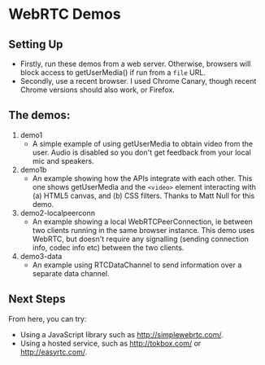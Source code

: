 # WebRTC Demos

## Setting Up

- Firstly, run these demos from a web server. Otherwise, browsers will block access to getUserMedia() if run from a `file` URL.
- Secondly, use a recent browser. I used Chrome Canary, though recent Chrome versions should also work, or Firefox.

## The demos:

1. demo1
	- A simple example of using getUserMedia to obtain video from the user. Audio is disabled so you don't get feedback from your local mic and speakers.
2. demo1b
	- An example showing how the APIs integrate with each other. This one shows getUserMedia and the `<video>` element interacting with (a) HTML5 canvas, and (b) CSS filters. Thanks to Matt Null for this demo.
3. demo2-localpeerconn
	- An example showing a local WebRTCPeerConnection, ie between two clients running in the same browser instance. This demo uses WebRTC, but doesn't require any signalling (sending connection info, codec info etc) between the two clients.
4. demo3-data
	- An example using RTCDataChannel to send information over a separate data channel.

## Next Steps

From here, you can try:

- Using a JavaScript library such as http://simplewebrtc.com/.
- Using a hosted service, such as http://tokbox.com/ or http://easyrtc.com/.

